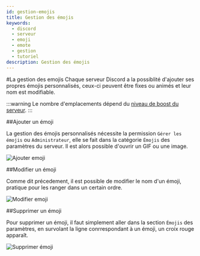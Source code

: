 ```yaml
---
id: gestion-emojis
title: Gestion des émojis
keywords:
  - discord
  - serveur
  - emoji
  - emote
  - gestion
  - tutoriel
description: Gestion des émojis
---
```

#La gestion des emojis
Chaque serveur Discord a la possiblité d'ajouter ses propres émojis personnalisés, ceux-ci peuvent être fixes ou animés et leur nom est modifiable.

:::warning
Le nombre d'emplacements dépend du [niveau de boost du serveur](https://discord.fr/wiki/nitro-jeux/boost-serveur/boost/).
:::

##Ajouter un émoji

La gestion des émojis personnalisés nécessite la permission `Gérer les émojis` ou `Administrateur`, elle se fait dans la catégorie `Émojis` des paramètres du serveur. Il est alors possible d'ouvrir un GIF ou une image.

![Ajouter emoji](https://i.discord.fr/8Vq.png)

##Modifier un émoji

Comme dit précedement, il est possible de modifier le nom d'un émoji, pratique pour les ranger dans un certain ordre.

![Modifier emoji](https://i.discord.fr/ICj.png)

##Supprimer un émoji

Pour supprimer un émoji, il faut simplement aller dans la section `Émojis` des paramètres, en survolant la ligne conrrespondant à un émoji, un croix rouge apparaît.

![Supprimer émoji](https://i.discord.fr/hfz.png)
